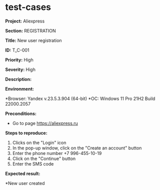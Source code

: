 # test-cases

**Project:** Aliexpress

**Section:** REGISTRATION

**Title:** New user registration

**ID:** T_C-001

**Priority:** High

**Severity:** High

**Description:**
 
**Environment:**

*Browser: Yandex v.23.5.3.904 (64-bit)
*OC: Windows 11 Pro 21H2 Build 22000.2057

**Preconditions:**

* Go to page <https://aliexpress.ru>

**Steps to reproduce:**
1. Clicks on the "Login" icon
2. In the pop-up window, click on the "Create an account" button
3. Enter the phone number +7 996-455-10-19
4. Click on the "Continue" button
5. Enter the SMS code

**Expected result:**

*New user created

